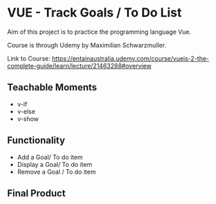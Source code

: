 # VUE - Track Goals / To Do List

Aim of this project is to practice the programming language Vue. 

Course is through Udemy by Maximilian Schwarzmuller. 

Link to Course: https://entainaustralia.udemy.com/course/vuejs-2-the-complete-guide/learn/lecture/21463288#overview

## Teachable Moments

* v-if
* v-else
* v-show

## Functionality

* Add a Goal/ To do item
* Display a Goal/ To do item
* Remove a Goal / To do item

## Final Product

